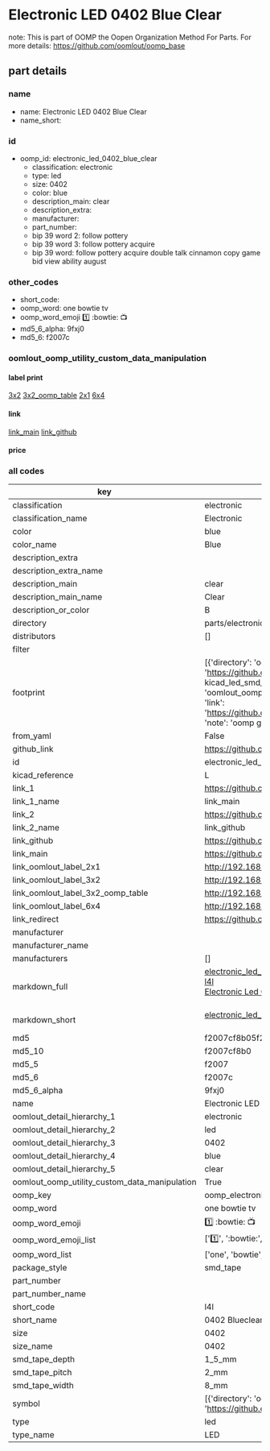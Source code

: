 # Electronic LED 0402 Blue Clear  

note: This is part of OOMP the Oopen Organization Method For Parts. For more details: https://github.com/oomlout/oomp_base

##  part details
  







### name
* name: Electronic LED 0402 Blue Clear
* name_short: 
### id
* oomp_id: electronic_led_0402_blue_clear
  * classification: electronic
  * type: led
  * size: 0402
  * color: blue
  * description_main: clear
  * description_extra: 
  * manufacturer: 
  * part_number: 
  * bip 39 word 2: follow pottery
  * bip 39 word 3: follow pottery acquire
  * bip 39 word: follow pottery acquire double talk cinnamon copy game bid view ability august

### other_codes
* short_code: 
* oomp_word: one bowtie tv
* oomp_word_emoji :one: :bowtie: :tv:
* md5_6_alpha: 9fxj0
* md5_6: f2007c






### oomlout_oomp_utility_custom_data_manipulation
#### label print
[3x2](http://192.168.1.245:1112/?label=oomp%209fxj0)
[3x2_oomp_table](http://192.168.1.108:1112/?label=oomp%209fxj0)
[2x1](http://192.168.1.242:1112/?label=oomp%209fxj0)
[6x4](http://192.168.1.55:1112/?label=oomp%209fxj0)    

#### link

[link_main](https://github.com/oomlout/oomlout_oomp_version_1_messy/tree/main/parts/electronic_led_0402_blue_clear) [link_github](https://github.com/oomlout/oomlout_oomp_version_1_messy/tree/main/parts/electronic_led_0402_blue_clear)                             

#### price







### all codes 
| key | value |  
| --- | --- |  
| classification | electronic |  
| classification_name | Electronic |  
| color | blue |  
| color_name | Blue |  
| description_extra |  |  
| description_extra_name |  |  
| description_main | clear |  
| description_main_name | Clear |  
| description_or_color | B  |  
| directory | parts/electronic_led_0402_blue_clear |  
| distributors | [] |  
| filter |  |  
| footprint | [{'directory': 'oomlout_oomp_footprint_bot/footprints/kicad_led_smd_led_0402_1005metric//working/working.kicad_mod', 'index': 0, 'link': 'https://github.com/oomlout/oomlout_oomp_footprint_bot/tree/main/foootprntss/kicad_led_smd_led_0402_1005metric', 'note': 'source footprint kicad_led_smd_led_0402_1005metric', 'oomp_key': 'oomp_kicad_led_smd_led_0402_1005metric'}, {'directory': 'oomlout_oomp_footprint_bot/footprints/oomlout_oomlout_oomp_part_footprints_l4l_electronic_led_0402_blue_clear//working/working.kicad_mod', 'index': 1, 'link': 'https://github.com/oomlout/oomlout_oomp_footprint_bot/tree/main/foootprntss/oomlout_oomlout_oomp_part_footprints_l4l_electronic_led_0402_blue_clear', 'note': 'oomp generated footprint', 'oomp_key': 'oomp_oomlout_oomlout_oomp_part_footprints_l4l_electronic_led_0402_blue_clear'}] |  
| from_yaml | False |  
| github_link | https://github.com/oomlout/oomlout_oomp_part_src/tree/main/parts/electronic_led_0402_blue_clear |  
| id | electronic_led_0402_blue_clear |  
| kicad_reference | L |  
| link_1 | https://github.com/oomlout/oomlout_oomp_version_1_messy/tree/main/parts/electronic_led_0402_blue_clear |  
| link_1_name | link_main |  
| link_2 | https://github.com/oomlout/oomlout_oomp_version_1_messy/tree/main/parts/electronic_led_0402_blue_clear |  
| link_2_name | link_github |  
| link_github | https://github.com/oomlout/oomlout_oomp_version_1_messy/tree/main/parts/electronic_led_0402_blue_clear |  
| link_main | https://github.com/oomlout/oomlout_oomp_version_1_messy/tree/main/parts/electronic_led_0402_blue_clear |  
| link_oomlout_label_2x1 | http://192.168.1.242:1112/?label=oomp%209fxj0 |  
| link_oomlout_label_3x2 | http://192.168.1.245:1112/?label=oomp%209fxj0 |  
| link_oomlout_label_3x2_oomp_table | http://192.168.1.108:1112/?label=oomp%209fxj0 |  
| link_oomlout_label_6x4 | http://192.168.1.55:1112/?label=oomp%209fxj0 |  
| link_redirect | https://github.com/oomlout/oomlout_oomp_version_1_messy/tree/main/parts/electronic_led_0402_blue_clear |  
| manufacturer |  |  
| manufacturer_name |  |  
| manufacturers | [] |  
| markdown_full | [electronic_led_0402_blue_clear](none)<br>[l4l](none)<br>[Electronic Led 0402 Blue Clear](none)<br><br> |  
| markdown_short | [electronic_led_0402_blue_clear](none)<br><br> |  
| md5 | f2007cf8b05f2600a46ec41a046a3ad5 |  
| md5_10 | f2007cf8b0 |  
| md5_5 | f2007 |  
| md5_6 | f2007c |  
| md5_6_alpha | 9fxj0 |  
| name | Electronic LED 0402 Blue Clear |  
| oomlout_detail_hierarchy_1 | electronic |  
| oomlout_detail_hierarchy_2 | led |  
| oomlout_detail_hierarchy_3 | 0402 |  
| oomlout_detail_hierarchy_4 | blue |  
| oomlout_detail_hierarchy_5 | clear |  
| oomlout_oomp_utility_custom_data_manipulation | True |  
| oomp_key | oomp_electronic_led_0402_blue_clear |  
| oomp_word | one bowtie tv |  
| oomp_word_emoji | :one: :bowtie: :tv: |  
| oomp_word_emoji_list | [':one:', ':bowtie:', ':tv:'] |  
| oomp_word_list | ['one', 'bowtie', 'tv'] |  
| package_style | smd_tape |  
| part_number |  |  
| part_number_name |  |  
| short_code | l4l |  
| short_name | 0402 Blueclear Led |  
| size | 0402 |  
| size_name | 0402 |  
| smd_tape_depth | 1_5_mm |  
| smd_tape_pitch | 2_mm |  
| smd_tape_width | 8_mm |  
| symbol | [{'directory': 'oomlout_oomp_symbol_bot/symbols/kicad_device_led//working/working.kicad_sym', 'index': 0, 'link': 'https://github.com/oomlout/oomlout_oomp_symbol_bot/tree/main/symbols/kicad_device_led', 'oomp_key': 'oomp_kicad_device_led'}] |  
| type | led |  
| type_name | LED |  
